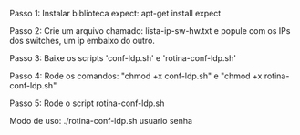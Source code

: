 Passo 1:
Instalar biblioteca expect: apt-get install expect

Passo 2:
Crie um arquivo chamado: lista-ip-sw-hw.txt e popule com os IPs dos switches, um ip embaixo do outro.


Passo 3: 
Baixe os scripts 'conf-ldp.sh' e 'rotina-conf-ldp.sh'


Passo 4:
Rode os comandos: "chmod +x conf-ldp.sh" e "chmod +x rotina-conf-ldp.sh"


Passo 5:
Rode o script rotina-conf-ldp.sh

Modo de uso: ./rotina-conf-ldp.sh usuario senha
